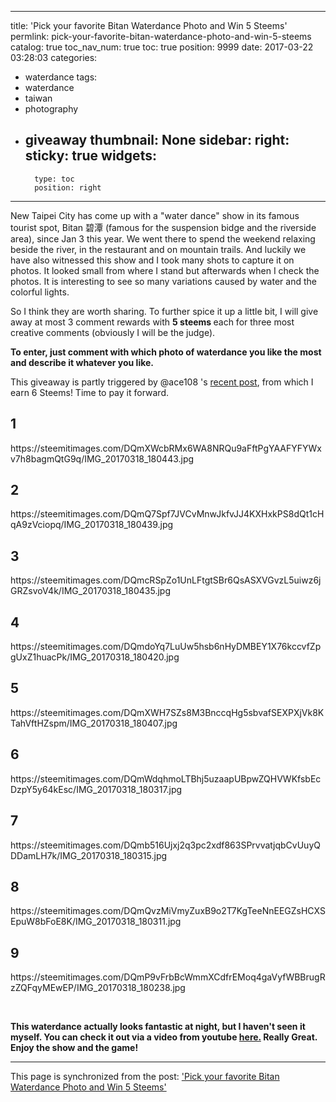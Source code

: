 
---
title: 'Pick your favorite Bitan Waterdance Photo and Win 5 Steems'
permlink: pick-your-favorite-bitan-waterdance-photo-and-win-5-steems
catalog: true
toc_nav_num: true
toc: true
position: 9999
date: 2017-03-22 03:28:03
categories:
- waterdance
tags:
- waterdance
- taiwan
- photography
- giveaway
thumbnail: None
sidebar:
    right:
        sticky: true
widgets:
    -
        type: toc
        position: right
---


<html>
<p>New Taipei City has come up with a "water dance" show in its famous tourist spot, Bitan 碧潭 (famous for the suspension bidge and the riverside area), since Jan 3 this year. We went there to spend the weekend relaxing beside the river, in the restaurant and on mountain trails. And luckily we have also witnessed this show and I took many shots to capture it on photos. It looked small from where I stand but afterwards when I check the photos. It is interesting to see so many variations caused by water and the colorful lights.</p>
<p>So I think they are worth sharing. To further spice it up a little bit, I will give away at most 3 comment rewards with <strong>5 steems </strong>each for three most creative comments (obviously I will be the judge).&nbsp;</p>
<p><strong>To enter, just comment with which photo of waterdance you like the most and describe it whatever you like.</strong></p>
<p>This giveaway is partly triggered by @ace108 's <a href="https://steemit.com/food-trail/@ace108/heavenly-wang-meal-chance-to-win-steem-here-or-heavenly-wang-steem-by-ace108">recent post</a>, from which I earn 6 Steems! Time to pay it forward.&nbsp;</p>
<h2>1</h2>
<p>https://steemitimages.com/DQmXWcbRMx6WA8NRQu9aFftPgYAAFYFYWxv7h8bagmQtG9q/IMG_20170318_180443.jpg</p>
<h2>2</h2>
<p>https://steemitimages.com/DQmQ7Spf7JVCvMnwJkfvJJ4KXHxkPS8dQt1cHqA9zVciopq/IMG_20170318_180439.jpg</p>
<h2>3</h2>
<p>https://steemitimages.com/DQmcRSpZo1UnLFtgtSBr6QsASXVGvzL5uiwz6jGRZsvoV4k/IMG_20170318_180435.jpg</p>
<h2>4</h2>
<p>https://steemitimages.com/DQmdoYq7LuUw5hsb6nHyDMBEY1X76kccvfZpgUxZ1huacPk/IMG_20170318_180420.jpg</p>
<h2>5</h2>
<p>https://steemitimages.com/DQmXWH7SZs8M3BnccqHg5sbvafSEXPXjVk8KTahVftHZspm/IMG_20170318_180407.jpg</p>
<h2>6</h2>
<p>https://steemitimages.com/DQmWdqhmoLTBhj5uzaapUBpwZQHVWKfsbEcDzpY5y64kEsc/IMG_20170318_180317.jpg</p>
<h2>7</h2>
<p>https://steemitimages.com/DQmb516Ujxj2q3pc2xdf863SPrvvatjqbCvUuyQDDamLH7k/IMG_20170318_180315.jpg</p>
<h2>8</h2>
<p>https://steemitimages.com/DQmQvzMiVmyZuxB9o2T7KgTeeNnEEGZsHCXSEpuW8bFoE8K/IMG_20170318_180311.jpg</p>
<h2>9</h2>
<p>https://steemitimages.com/DQmP9vFrbBcWmmXCdfrEMoq4gaVyfWBBrugRzZQFqyMEwEP/IMG_20170318_180238.jpg</p>
<p><br></p>
<p><strong>This waterdance actually looks fantastic at night, but I haven't seen it myself. You can check it out via a video from youtube </strong><a href="https://www.youtube.com/watch?v=AyDEkJYOzs4"><strong>here.</strong></a><strong> Really Great. Enjoy the show and the game!</strong></p>
</html>

- - -

This page is synchronized from the post: ['Pick your favorite Bitan Waterdance Photo and Win 5 Steems'](https://steemit.com/@deanliu/pick-your-favorite-bitan-waterdance-photo-and-win-5-steems)
